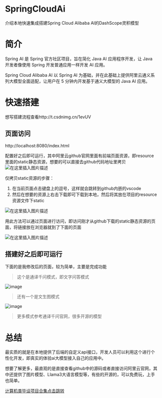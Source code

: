 # SpringCloudAi
介绍本地快速集成搭建Spring Cloud Alibaba AI的DashScope灵积模型

# 简介
Spring AI 是 Spring 官方社区项目，旨在简化 Java AI 应用程序开发，让 Java 开发者像使用 Spring 开发普通应用一样开发 AI 应用。

Spring Cloud Alibaba AI 以 Spring AI 为基础，并在此基础上提供阿里云通义系列大模型全面适配，让用户在 5 分钟内开发基于通义大模型的 Java AI 应用。

# 快速搭建

想写搭建流程查看http://t.csdnimg.cn/1evUV


## 页面访问
 http://localhost:8080/index.html

配置好之后即可运行，其中阿里云github官网里面有前端页面资源，即resource里面的static静态资源，想要的可以直接去github代码地址里拷贝
![在这里插入图片描述](https://img-blog.csdnimg.cn/direct/f2665ad1343449ba9570dd6396d75f26.png)


仅拷贝static资源的步骤：

1. 在当前页面点击键盘上的逗号，这样就会跳转到github内嵌的vscode
2. 然后在想要的资源上右击下载即可下载到本地，然后将其放在项目的resource资源文件下static

![在这里插入图片描述](https://img-blog.csdnimg.cn/direct/dd3423f8ddba4e518409cf7a0f172923.png)

用此方法可以通过页面进行访问，即访问刚才从github下载的static静态资源的页面，将链接放在浏览器就到了下面的页面

![在这里插入图片描述](https://img-blog.csdnimg.cn/direct/bac468f81624468c8b8247108c7dc775.png)


## 搭建好之后即可运行

下面的是我修改后的页面，较为简单，主要是完成功能

> 这个是通译千问模式，即文字问答模式

![image](https://github.com/luooin/SpringCloudAi/assets/85004172/bbea5aa8-f5f9-4573-9be8-12dff68de2c0)


> 还有一个是文生图模式

![image](https://github.com/luooin/SpringCloudAi/assets/85004172/741697d2-f632-44e4-a52e-c774ed0bf26e)

> 更多模式参考通译千问官网，很多开源的模型

# 总结
最实质的就是在本地提供了后端的自定义api接口，开发人员可以利用这个进行个性化开发，即真实的体验ai大模型接入自己的应用中。

想要了解更多，最直观的是直接查看github中的源码或者直接访问阿里云官网，其中还提供了图片模型、Llama3大语言模型等，有些的开源的，可以免费玩，上手也简单。


[计算机类毕设项目合集点击跳转](http://t.csdnimg.cn/qQgGv)

